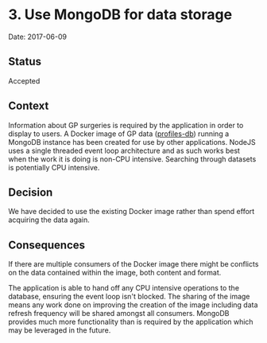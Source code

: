 # 3. Use MongoDB for data storage

Date: 2017-06-09

## Status

Accepted

## Context

Information about GP surgeries is required by the application in order to display to users.
A Docker image of GP data
([profiles-db](https://hub.docker.com/r/nhsuk/profiles-db/)) running a MongoDB
instance has been created for use by other applications.
NodeJS uses a single threaded event loop architecture and as such works best when the work it is doing is non-CPU intensive. Searching through datasets is potentially CPU intensive.

## Decision

We have decided to use the existing Docker image rather than spend effort
acquiring the data again.

## Consequences

If there are multiple consumers of the Docker image there might be conflicts on
the data contained within the image, both content and format.

The application is able to hand off any CPU intensive operations to the
database, ensuring the event loop isn't blocked.
The sharing of the image means any work done on improving the creation of the
image including data refresh frequency will be shared amongst all consumers.
MongoDB provides much more functionality than is required by the application
which may be leveraged in the future.
